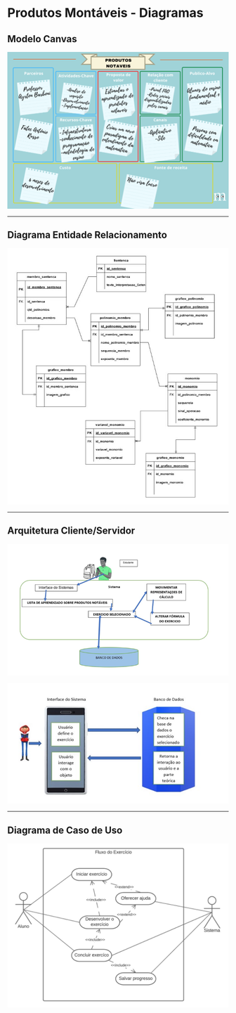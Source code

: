 # Produtos Montáveis - Diagramas

## Modelo Canvas

[![Modelo Canvas](./assets/modelo-canvas.png)](#modelo-canvas)

---

## Diagrama Entidade Relacionamento

[![Modelo DER](./assets/diagrama-entidade-relacionamento.jpg)](#diagrama-entidade-relacionamento)

---

## Arquitetura Cliente/Servidor

[![Arquitetura cliente/servidor versão 1](./assets/arquitetura/arquitetura-cliente-servidor-v1.png)](#arquitetura-clienteservidor)

[![Arquitetura cliente/servidor versão 2](./assets/arquitetura/arquitetura-cliente-servidor-v2.jpg)](#arquitetura-clienteservidor)

---

## Diagrama de Caso de Uso

[![Caso de uso](./assets/caso-de-uso-fluxo-exercicio.jpg)](#diagrama-de-caso-de-uso)

